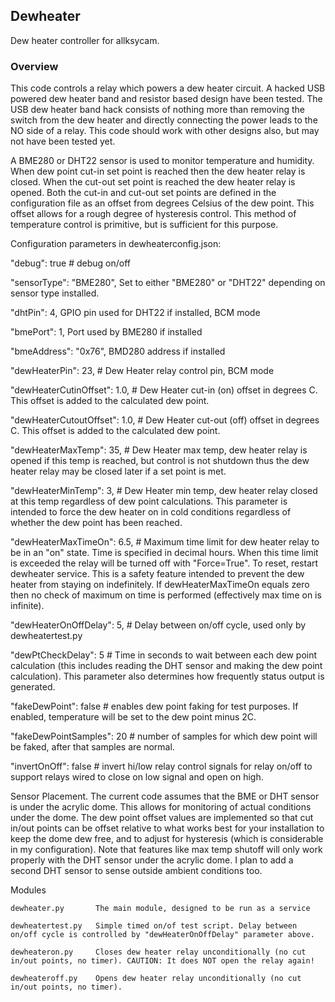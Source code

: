 ## Dewheater

Dew heater controller for allksycam.

### Overview

This code controls a relay which powers a dew heater circuit. A hacked USB powered dew heater band and resistor based
design have been tested. The USB dew heater band hack consists of nothing more than removing the switch from the dew
heater and directly connecting the power leads to the NO side of a relay. This code should work with other designs also, but
may not have been tested yet.

A BME280 or DHT22 sensor is used to monitor temperature and humidity. When dew point cut-in set point is reached then
the dew heater relay is closed. When the cut-out set point is reached the dew heater relay is opened. Both the cut-in
and cut-out set points are defined in the configuration file as an offset from degrees Celsius of the dew point.
This offset allows for a rough degree of hysteresis control. This method of temperature control is primitive, but is
sufficient for this purpose.

Configuration parameters in dewheaterconfig.json:

"debug": true # debug on/off

"sensorType": "BME280", Set to either "BME280" or "DHT22" depending on sensor type installed.

"dhtPin": 4, GPIO pin used for DHT22 if installed, BCM mode

"bmePort": 1, Port used by BME280 if installed

"bmeAddress": "0x76", BMD280 address if installed

"dewHeaterPin": 23, # Dew Heater relay control pin, BCM mode

"dewHeaterCutinOffset": 1.0, # Dew Heater cut-in (on) offset in degrees C. This offset is added to the calculated dew
point.

"dewHeaterCutoutOffset": 1.0, # Dew Heater cut-out (off) offset in degrees C. This offset is added to the calculated dew
point.

"dewHeaterMaxTemp": 35, # Dew Heater max temp, dew heater relay is opened if this temp is reached, but control is not
shutdown thus the dew heater relay may be closed later if a set point is met.

"dewHeaterMinTemp": 3, # Dew Heater min temp, dew heater relay closed at this temp regardless of dew point calculations.
This parameter is intended to force the dew heater on in cold conditions regardless of whether the dew point has been
reached.

"dewHeaterMaxTimeOn": 6.5, # Maximum time limit for dew heater relay to be in an "on" state. Time is specified in
decimal hours. When this time limit is exceeded the relay will be turned off with "Force=True". To reset, restart
dewheater service.
This is a safety feature intended to prevent the dew heater from staying on indefinitely. If dewHeaterMaxTimeOn equals
zero then no check of maximum on time is performed (effectively max time on is infinite).

"dewHeaterOnOffDelay": 5, # Delay between on/off cycle, used only by dewheatertest.py

"dewPtCheckDelay": 5 # Time in seconds to wait between each dew point calculation (this includes reading the DHT sensor
and making the dew point calculation). This parameter also determines how frequently status output is generated.

"fakeDewPoint": false # enables dew point faking for test purposes. If enabled, temperature will be set to
the dew point minus 2C.

"fakeDewPointSamples": 20 # number of samples for which dew point will be faked, after that samples are normal.

"invertOnOff": false # invert hi/low relay control signals for relay on/off to support relays wired to close on low
signal and open on high.

Sensor Placement. The current code assumes that the BME or DHT sensor is under the acrylic dome. This allows for
monitoring of actual conditions under the dome. The dew point offset values are implemented so that cut in/out points
can be offset
relative to what works best for your installation to keep the dome dew free, and to adjust for hysteresis (which is
considerable in my configuration). Note that features like max temp shutoff will only work properly with the DHT sensor
under
the acrylic dome. I plan to add a second DHT sensor to sense outside ambient conditions too.

Modules

	dewheater.py  	   The main module, designed to be run as a service

	dewheatertest.py   Simple timed on/of test script. Delay between on/off cycle is controlled by "dewHeaterOnOffDelay" parameter above.

	dewheateron.py     Closes dew heater relay unconditionally (no cut in/out points, no timer). CAUTION: It does NOT open the relay again!

	dewheateroff.py    Opens dew heater relay unconditionally (no cut in/out points, no timer).
	
	



  



